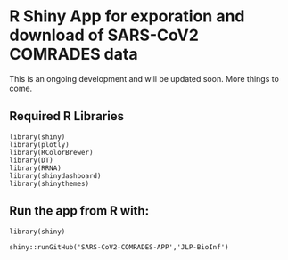 # R Shiny App for exporation and download of SARS-CoV2 COMRADES data

This is an ongoing development and will be updated soon. More things to come. 

## Required R Libraries

```
library(shiny)
library(plotly)
library(RColorBrewer)
library(DT)
library(RRNA)
library(shinydashboard)
library(shinythemes)
```

## Run the app from R with:
```
library(shiny)

shiny::runGitHub('SARS-CoV2-COMRADES-APP','JLP-BioInf')
```
